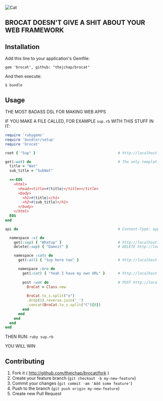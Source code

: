 ![Cat](http://feedbackloop-assets.s3.amazonaws.com/Screen%20Shot%202014-06-11%20at%204.19.03%20PM.png)

## BROCAT DOESN'T GIVE A SHIT ABOUT YOUR WEB FRAMEWORK


## Installation

Add this line to your application's Gemfile:

    gem 'brocat', github: "thejchap/brocat"

And then execute:

    $ bundle

## Usage

THE MOST BADASS DSL FOR MAKING WEB APPS

IF YOU MAKE A FILE CALLED, FOR EXAMPLE `sup.rb` WITH THIS STUFF IN IT:

```ruby
require 'rubygems'
require 'bundler/setup'
require 'brocat'

root { "Sup" }                                      # http://localhost:1234

get(:wat) do                                        # The only templating engine you'll ever need (localhost:1234/wat)
  title = "Wat"
  sub_title = "SubWat"
  
  <<-EOS
    <html>
      <head><title>#{title}</title></title>
      <body>
        <h1>#{title}</h1>
        <h2>#{sub_title}</h1>
      </body>
    </html>
  EOS
end

api do                                              # Content-Type: application/json

  namespace :v1 do
    get(:sup) { "Whatup" }                          # http://localhost:1234/api/v1/sup
    delete(:sup) { "Damnit" }                       # DELETE http://localhost:1234/api/v1/sup

    namespace :cats do
      get(:all) { "Sup here too" }                  # http://localhost:1234/api/v1/cats/all

      namespace :bro do
        get(:cat) { "Yeah I have my own URL" }      # http://localhost:1234/api/v1/cats/bro/cat
      
        post :wat do                                # POST http://localhost:1234/api/v1/cats/bro/wat
          BroCat = Class.new
        
          BroCat.to_s.split("o")
          .drop(1).reverse.join('_')
          .concat(BroCat.to_s.split("C")[0])
        end
      end
    end
  end
end
```

THEN RUN: `ruby sup.rb`

YOU WILL WIN

## Contributing

1. Fork it ( http://github.com/thejchap/brocat/fork )
2. Create your feature branch (`git checkout -b my-new-feature`)
3. Commit your changes (`git commit -am 'Add some feature'`)
4. Push to the branch (`git push origin my-new-feature`)
5. Create new Pull Request
